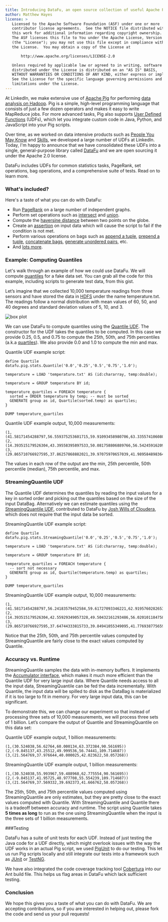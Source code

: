 ```yaml
---
title: Introducing DataFu, an open source collection of useful Apache Pig UDFs
author: Matthew Hayes
license: >
   Licensed to the Apache Software Foundation (ASF) under one or more
   contributor license agreements.  See the NOTICE file distributed with
   this work for additional information regarding copyright ownership.
   The ASF licenses this file to You under the Apache License, Version 2.0
   (the "License"); you may not use this file except in compliance with
   the License.  You may obtain a copy of the License at

       http://www.apache.org/licenses/LICENSE-2.0

   Unless required by applicable law or agreed to in writing, software
   distributed under the License is distributed on an "AS IS" BASIS,
   WITHOUT WARRANTIES OR CONDITIONS OF ANY KIND, either express or implied.
   See the License for the specific language governing permissions and
   limitations under the License.
---
```


At LinkedIn, we make extensive use of [Apache Pig](http://pig.apache.org/) for performing [data analysis on Hadoop](http://engineering.linkedin.com/hadoop/user-engagement-powered-apache-pig-and-hadoop). Pig is a simple, high-level programming language that consists of just a few dozen operators and makes it easy to write MapReduce jobs. For more advanced tasks, Pig also supports [User Defined Functions](http://pig.apache.org/docs/r0.9.1/udf.html) (UDFs), which let you integrate custom code in Java, Python, and JavaScript into your Pig scripts.

Over time, as we worked on data intensive products such as [People You May Know](http://www.linkedin.com/pymk-results) and [Skills](http://www.linkedin.com/skills/), we developed a large number of UDFs at LinkedIn. Today, I'm happy to announce that we have consolidated these UDFs into a single, general-purpose library called [DataFu](http://datafu.apache.org/) and we are open sourcing it under the Apache 2.0 license.

DataFu includes UDFs for common statistics tasks, PageRank, set operations, bag operations, and a comprehensive suite of tests. Read on to learn more.

### What's included?

Here's a taste of what you can do with DataFu:

* Run [PageRank](/docs/datafu/1.2.0/datafu/pig/linkanalysis/PageRank.html) on a large number of independent graphs.
* Perform set operations such as [intersect](/docs/datafu/1.2.0/datafu/pig/sets/SetIntersect.html) and [union](/docs/datafu/1.2.0/datafu/pig/sets/SetUnion.html).
* Compute the [haversine distance](/docs/datafu/1.2.0/datafu/pig/geo/HaversineDistInMiles.html) between two points on the globe.
* Create an [assertion](/docs/datafu/1.2.0/datafu/pig/util/Assert.html) on input data which will cause the script to fail if the condition is not met.
* Perform various operations on bags such as [append a tuple](/docs/datafu/1.2.0/datafu/pig/bags/AppendToBag.html), [prepend a tuple](/docs/datafu/1.2.0/datafu/pig/bags/PrependToBag.html), [concatenate bags](/docs/datafu/1.2.0/datafu/pig/bags/BagConcat.html), [generate unordered pairs](/docs/datafu/1.2.0/datafu/pig/bags/UnorderedPairs.html), etc.
* And [lots more](/docs/datafu/1.2.0/).

### Example: Computing Quantiles

Let's walk through an example of how we could use DataFu. We will compute [quantiles](http://en.wikipedia.org/wiki/Quantile) for a fake data set. You can grab all the code for this example, including scripts to generate test data, from this gist.

Let’s imagine that we collected 10,000 temperature readings from three sensors and have stored the data in [HDFS](http://hadoop.apache.org/hdfs/) under the name temperature.txt. The readings follow a normal distribution with mean values of 60, 50, and 40 degrees and standard deviation values of 5, 10, and 3.

![box plot](/images/boxplot.png)

We can use DataFu to compute quantiles using the [Quantile UDF](/docs/datafu/1.2.0/datafu/pig/stats/Quantile.html). The constructor for the UDF takes the quantiles to be computed. In this case we provide 0.25, 0.5, and 0.75 to compute the 25th, 50th, and 75th percentiles (a.k.a [quartiles](http://en.wikipedia.org/wiki/Quartile)). We also provide 0.0 and 1.0 to compute the min and max.

Quantile UDF example script:

```pig
define Quartile datafu.pig.stats.Quantile('0.0','0.25','0.5','0.75','1.0');

temperature = LOAD 'temperature.txt' AS (id:chararray, temp:double);

temperature = GROUP temperature BY id;

temperature_quartiles = FOREACH temperature {
  sorted = ORDER temperature by temp; -- must be sorted
  GENERATE group as id, Quartile(sorted.temp) as quartiles;
}

DUMP temperature_quartiles
```

Quantile UDF example output, 10,000 measurements:

    (1,(41.58171454288797,56.559375253601715,59.91093458980706,63.335574106080365,79.2841731889925))
    (2,(14.393515179526304,43.39558395897533,50.081758806889766,56.54245916209963,91.03574746442487))
    (3,(29.865710766927595,37.86257868882021,39.97075970657039,41.989584898364704,51.31349575866486))

The values in each row of the output are the min, 25th percentile, 50th percentile (median), 75th percentile, and max.

### StreamingQuantile UDF

The Quantile UDF determines the quantiles by reading the input values for a key in sorted order and picking out the quantiles based on the size of the input DataBag. Alternatively we can estimate quantiles using the [StreamingQuantile UDF](/docs/datafu/1.2.0/datafu/pig/stats/StreamingQuantile.html), contributed to DataFu by [Josh Wills of Cloudera](http://www.linkedin.com/pub/josh-wills/0/82b/138), which does not require that the input data be sorted.

StreamingQuantile UDF example script:

```pig
define Quartile datafu.pig.stats.StreamingQuantile('0.0','0.25','0.5','0.75','1.0');

temperature = LOAD 'temperature.txt' AS (id:chararray, temp:double);

temperature = GROUP temperature BY id;

temperature_quartiles = FOREACH temperature {
  -- sort not necessary
  GENERATE group as id, Quartile(temperature.temp) as quartiles;
}

DUMP temperature_quartiles
```

StreamingQuantile UDF example output, 10,000 measurements:

    (1,(41.58171454288797,56.24183579452584,59.61727093346221,62.919576028265375,79.2841731889925))
    (2,(14.393515179526304,42.55929349057328,49.50432161293486,56.020101184758644,91.03574746442487))
    (3,(29.865710766927595,37.64744333815733,39.84941055349095,41.77693877565934,51.31349575866486))

Notice that the 25th, 50th, and 75th percentile values computed by StreamingQuantile are fairly close to the exact values computed by Quantile.

### Accuracy vs. Runtime

StreamingQuantile samples the data with in-memory buffers. It implements the [Accumulator interface](http://pig.apache.org/docs/r0.7.0/udf.html#Accumulator+Interface), which makes it much more efficient than the Quantile UDF for very large input data. Where Quantile needs access to all the input data, StreamingQuantile can be fed the data incrementally. With Quantile, the input data will be spilled to disk as the DataBag is materialized if it is too large to fit in memory. For very large input data, this can be significant.

To demonstrate this, we can change our experiment so that instead of processing three sets of 10,000 measurements, we will process three sets of 1 billion. Let’s compare the output of Quantile and StreamingQuantile on this data set:

Quantile UDF example output, 1 billion measurements:

    (1,(30.524038,56.62764,60.000134,63.372384,90.561695))
    (2,(-9.845137,43.25512,49.999536,56.74441,109.714687))
    (3,(21.564769,37.976644,40.000025,42.023622,58.057268))

StreamingQuantile UDF example output, 1 billion measurements:

    (1,(30.524038,55.993967,59.488968,62.775554,90.561695))
    (2,(-9.845137,41.95725,48.977708,55.554239,109.714687))
    (3,(21.564769,37.569332,39.692373,41.666762,58.057268))

The 25th, 50th, and 75th percentile values computed using StreamingQuantile are only estimates, but they are pretty close to the exact values computed with Quantile. With StreamingQuantile and Quantile there is a tradeoff between accuracy and runtime. The script using Quantile takes **5 times as long** to run as the one using StreamingQuantile when the input is the three sets of 1 billion measurements.

###Testing

DataFu has a suite of unit tests for each UDF. Instead of just testing the Java code for a UDF directly, which might overlook issues with the way the UDF works in an actual Pig script, we used [PigUnit](http://pig.apache.org/docs/r0.8.1/pigunit.html) to do our testing. This let us run Pig scripts locally and still integrate our tests into a framework such as [JUnit](http://www.junit.org/) or [TestNG](http://testng.org/).

We have also integrated the code coverage tracking tool [Cobertura](http://cobertura.sourceforge.net/) into our Ant build file. This helps us flag areas in DataFu which lack sufficient testing.

### Conclusion

We hope this gives you a taste of what you can do with DataFu. We are accepting contributions, so if you are interested in helping out, please fork the code and send us your pull requests!